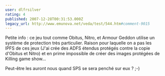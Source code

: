 ```yaml
---
user: dlfrsilver
rating: 4
published: 2007-12-28T00:31:53.000Z
legacy_url: http://www.emunova.net/veda/test/544.htm#comment-9015
---
```

Petite info : ce jeu tout comme Obitus, Nitro, et Armour Geddon utilise un système de protection très particulier. Raison pour laquelle on a pas les IPFS de ces jeux (J'ai crée des ADFS étendus protégés contre la copie d'Obitus et Nitro) et en prime impossible de créer des images protégées de Killing game show... 

Peut-être les auront nous quand SPS se sera penché sur eux ? ;-)
